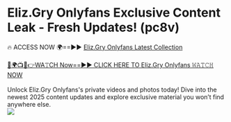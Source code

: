 # Eliz.Gry Onlyfans Exclusive Content Leak - Fresh Updates! (pc8v)

🔥 ACCESS NOW 🌍==►► <a href="https://tinyurl.com/kvy9nzfs" rel="nofollow">Eliz.Gry Onlyfans Latest Collection</a>
<br><br>
[🔴🌍📺📱👉WA𝚃CH Now==►► CLICK HERE TO Eliz.Gry Onlyfans 𝚆𝙰𝚃𝙲𝙷 NOW](https://tinyurl.com/kvy9nzfs)
<br><br>
Unlock Eliz.Gry Onlyfans's private videos and photos today! Dive into the newest 2025 content updates and explore exclusive material you won’t find anywhere else.
<br>
<a href="https://tinyurl.com/kvy9nzfs" rel="nofollow" data-target="animated-image.originalLink"><img src="https://camo.githubusercontent.com/8a4f000d20f83aca3bf7ec5f350d767afa0574a8a352519fd8cfa583a6f93a33/68747470733a2f2f692e696d6775722e636f6d2f644a486b345a712e676966" data-canonical-src="https://i.imgur.com/dJHk4Zq.gif" style="max-width: 100%; display: inline-block;" data-target="animated-image.originalImage"></a>
<br>
